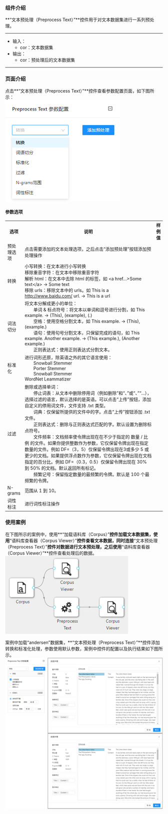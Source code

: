 ### 组件介绍
**“文本预处理（Preprocess Text）”**控件用于对文本数据集进行一系列预处理。
<hr/>

- 输入：
  - cor：文本数据集
- 输出：
  - cor：预处理后的文本数据集
  
<hr/>

### 页面介绍
点击**“文本预处理（Preprocess Text）”**控件查看参数配置页面，如下图所示：  
[![](/img/aistudio/text-mining/preprocess-text/param.png)](/img/aistudio/text-mining/preprocess-text/param.png)

#### 参数选项
<table>
  <tr>
    <th>选项</th>
    <th width="650">说明</th>
    <th>样例值</th>
  </tr>
  <tr>
      <td>预处理选项</td> 
      <td>
      点击需要添加的文本处理选项，之后点击“添加预处理”按钮添加预处理操作
      </td> 
      <td></td>
  </tr>
  <tr>
      <td>转换</td> 
      <td>
      小写转换：在文本进行小写转换 <br/>
      移除重音字符：在文本中移除重音字符 <br/>
      解析 html：在文本中去除 html 的标签，如 &lt;a href…&gt;Some text&lt;/a&gt; → Some text <br/>
      移除 urls：移除文本中的 urls。如 This is a <a href="http://www.baidu.com/">http://www.baidu.com/</a> url. → This is a url
      </td> 
      <td></td>
  </tr>
  <tr>
      <td>词法切分</td> 
      <td>
      将文本分解成更小的单位： <br/>
      &emsp;&emsp;单词 & 标点符号：将文本以单词和逗号进行分割，如 This example. → (This), (example), (.)  <br/>
      &emsp;&emsp;空格：使用空格分割文本，如 This example. → (This), (example.) <br/>
      &emsp;&emsp;语句：使用句号分割文本，只保留完成的语句，如 This example. Another example. → (This example.), (Another example.) <br/>
      &emsp;&emsp;正则表达式：使用正则表达式分割文本。
      </td> 
      <td></td>
  </tr>
  <tr>
      <td>标准化</td> 
      <td>
      进行词形还原，除英语之外的其它语言使用：  <br/>
      &emsp;&emsp;Snowball Stemmer <br/>
      &emsp;&emsp;Porter Stemmer <br/>
      &emsp;&emsp;Snowball Stemmer <br/>
      WordNet Leammatizer
      </td> 
      <td></td>
  </tr>
  <tr>
      <td>过滤</td> 
      <td>
      删除或选择单词：<br/>
      &emsp;&emsp;停止词表：从文本中删除停用词（例如删除”和“、”或“、”“...），选择过滤的语言，默认选择的是英语。可以点击“上传”按钮，添加自定义的停用词文件，文件支持 .txt 类型。<br/>
      &emsp;&emsp;词典：仅保留所提供的文件中的字。点击“上传”按钮添加 .txt 文件。<br/>
      &emsp;&emsp;正则表达式：删除与正则表达式匹配的字。默认设置为删除标点符号。<br/>
      &emsp;&emsp;文件频率：文档频率使令牌出现在在不少于指定的 数量 / 比例 的文件。如果你提供整数作为参数，它仅保留令牌出现在指定数量的文件。例如 DF=（3，5）仅保留令牌出现在3或多少 5 或更少的文档。如果提供浮点数作为参数，它仅保留令牌出现在文档指定的百分比。例如 DF=（0.3，0.5）仅保留令牌出现在 30% 到 50% 的文档。默认返回所有标记。<br/>
      &emsp;&emsp;频繁记号：保留指定数量的最频繁的令牌。默认是 100 个最频繁的令牌。
      </td> 
      <td></td>
  </tr>
  <tr>
      <td>N-grams</td> 
      <td>
      范围从 1 到 10。
      </td> 
      <td></td>
  </tr>
  <tr>
      <td>词性标注</td> 
      <td>
      进行词性标注操作
      </td> 
      <td></td>
  </tr>
</table>

### 使用案例
在下图所示的案例中，使用**“加载语料库（Corpus）”**控件加载文本数据集，使用**“语料库查看器（Corpus Viewer）”**控件查看文本数据，同时连接**“文本预处理（Preprocess Text）”**控件对数据进行文本预处理，之后使用**“语料库查看器（Corpus Viewer）”**控件查看处理后的数据。  
[![](/img/aistudio/text-mining/preprocess-text/workflow.png)](/img/aistudio/text-mining/preprocess-text/workflow.png)

案例中加载“andersen”数据集，**“文本预处理（Preprocess Text）”**控件添加转换和标准化处理，参数使用默认参数，案例中控件的配置以及执行结果如下图所示。
[![](/img/aistudio/text-mining/preprocess-text/workflow-result.png)](/img/aistudio/text-mining/preprocess-text/workflow-result.png)